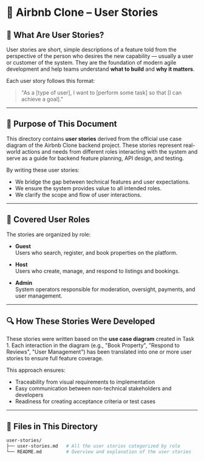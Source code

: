 # 📘 Airbnb Clone – User Stories

## 🧩 What Are User Stories?

User stories are short, simple descriptions of a feature told from the perspective of the person who desires the new capability — usually a user or customer of the system. They are the foundation of modern agile development and help teams understand **what to build** and **why it matters**.

Each user story follows this format:

> "As a [type of user], I want to [perform some task] so that [I can achieve a goal]."

---

## 🎯 Purpose of This Document

This directory contains **user stories** derived from the official use case diagram of the Airbnb Clone backend project. These stories represent real-world actions and needs from different roles interacting with the system and serve as a guide for backend feature planning, API design, and testing.

By writing these user stories:
- We bridge the gap between technical features and user expectations.
- We ensure the system provides value to all intended roles.
- We clarify the scope and flow of user interactions.

---

## 👥 Covered User Roles

The stories are organized by role:

- **Guest**  
  Users who search, register, and book properties on the platform.

- **Host**  
  Users who create, manage, and respond to listings and bookings.

- **Admin**  
  System operators responsible for moderation, oversight, payments, and user management.

---

## 🔍 How These Stories Were Developed

These stories were written based on the **use case diagram** created in Task 1. Each interaction in the diagram (e.g., "Book Property", "Respond to Reviews", "User Management") has been translated into one or more user stories to ensure full feature coverage.

This approach ensures:
- Traceability from visual requirements to implementation
- Easy communication between non-technical stakeholders and developers
- Readiness for creating acceptance criteria or test cases

---

## 📁 Files in This Directory

```bash
user-stories/
├── user-stories.md   # All the user stories categorized by role
└── README.md         # Overview and explanation of the user stories
